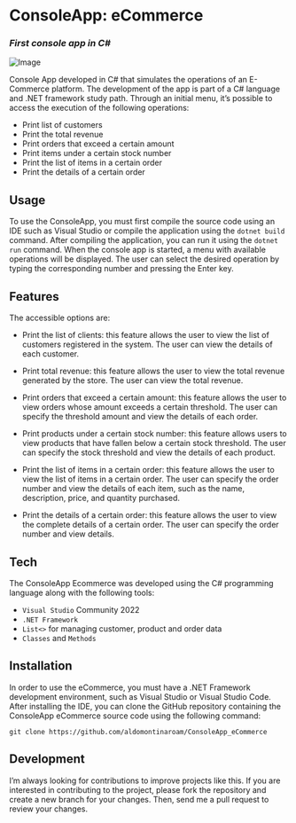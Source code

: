 <h1 class="code-line" data-line-start=0 data-line-end=1 ><a id="ConsoleApp_eCommerce_0"></a>ConsoleApp: eCommerce</h1>
<h3 class="code-line" data-line-start=1 data-line-end=2 ><a id="_First_console_app_in_C__1"></a><em>First console app in C#</em></h3>
<p class="has-line-data" data-line-start="3" data-line-end="4"><img src="https://th.bing.com/th/id/R.8cbba77d93a96e22ae977c527f031932?rik=X48i8zBVKSYmMA&pid=ImgRaw&r=0" alt="Image"></p>
<p class="has-line-data" data-line-start="6" data-line-end="7">Console App developed in C# that simulates the operations of an E-Commerce platform. The development of the app is part of a C# language and .NET framework study path. Through an initial menu, it’s possible to access the execution of the following operations:</p>
<ul>
<li class="has-line-data" data-line-start="7" data-line-end="8">Print list of customers</li>
<li class="has-line-data" data-line-start="8" data-line-end="9">Print the total revenue</li>
<li class="has-line-data" data-line-start="9" data-line-end="10">Print orders that exceed a certain amount</li>
<li class="has-line-data" data-line-start="10" data-line-end="11">Print items under a certain stock number</li>
<li class="has-line-data" data-line-start="11" data-line-end="12">Print the list of items in a certain order</li>
<li class="has-line-data" data-line-start="12" data-line-end="14">Print the details of a certain order</li>
</ul>
<h2 class="code-line" data-line-start=14 data-line-end=15 ><a id="Usage_14"></a>Usage</h2>
<p class="has-line-data" data-line-start="15" data-line-end="16">To use the ConsoleApp, you must first compile the source code using an IDE such as Visual Studio or compile the application using the <code>dotnet build</code> command. After compiling the application, you can run it using the <code>dotnet run</code> command. When the console app is started, a menu with available operations will be displayed. The user can select the desired operation by typing the corresponding number and pressing the Enter key.</p>
<h2 class="code-line" data-line-start=17 data-line-end=18 ><a id="Features_17"></a>Features</h2>
<p class="has-line-data" data-line-start="18" data-line-end="19">The accessible options are:</p>
<ul>
<li class="has-line-data" data-line-start="19" data-line-end="21">
<p class="has-line-data" data-line-start="19" data-line-end="20">Print the list of clients: this feature allows the user to view the list of customers registered in the system. The user can view the details of each customer.</p>
</li>
<li class="has-line-data" data-line-start="21" data-line-end="23">
<p class="has-line-data" data-line-start="21" data-line-end="22">Print total revenue: this feature allows the user to view the total revenue generated by the store. The user can view the total revenue.</p>
</li>
<li class="has-line-data" data-line-start="23" data-line-end="25">
<p class="has-line-data" data-line-start="23" data-line-end="24">Print orders that exceed a certain amount: this feature allows the user to view orders whose amount exceeds a certain threshold. The user can specify the threshold amount and view the details of each order.</p>
</li>
<li class="has-line-data" data-line-start="25" data-line-end="27">
<p class="has-line-data" data-line-start="25" data-line-end="26">Print products under a certain stock number: this feature allows users to view products that have fallen below a certain stock threshold. The user can specify the stock threshold and view the details of each product.</p>
</li>
<li class="has-line-data" data-line-start="27" data-line-end="29">
<p class="has-line-data" data-line-start="27" data-line-end="28">Print the list of items in a certain order: this feature allows the user to view the list of items in a certain order. The user can specify the order number and view the details of each item, such as the name, description, price, and quantity purchased.</p>
</li>
<li class="has-line-data" data-line-start="29" data-line-end="31">
<p class="has-line-data" data-line-start="29" data-line-end="30">Print the details of a certain order: this feature allows the user to view the complete details of a certain order. The user can specify the order number and view details.</p>
</li>
</ul>
<h2 class="code-line" data-line-start=31 data-line-end=32 ><a id="Tech_31"></a>Tech</h2>
<p class="has-line-data" data-line-start="33" data-line-end="34">The ConsoleApp Ecommerce was developed using the C# programming language along with the following tools:</p>
<ul>
<li class="has-line-data" data-line-start="34" data-line-end="35"><code>Visual Studio</code> Community 2022</li>
<li class="has-line-data" data-line-start="35" data-line-end="36"><code>.NET Framework</code></li>
<li class="has-line-data" data-line-start="36" data-line-end="37"><code>List&lt;&gt;</code> for managing customer, product and order data</li>
<li class="has-line-data" data-line-start="37" data-line-end="39"><code>Classes</code> and <code>Methods</code></li>
</ul>
<h2 class="code-line" data-line-start=39 data-line-end=40 ><a id="Installation_39"></a>Installation</h2>
<p class="has-line-data" data-line-start="40" data-line-end="41">In order to use the eCommerce, you must have a .NET Framework development environment, such as Visual Studio or Visual Studio Code. After installing the IDE, you can clone the GitHub repository containing the ConsoleApp eCommerce source code using the following command:</p>
<pre><code class="has-line-data" data-line-start="42" data-line-end="44">git clone https://github.com/aldomontinaroam/ConsoleApp_eCommerce
</code></pre>
<h2 class="code-line" data-line-start=45 data-line-end=46 ><a id="Development_45"></a>Development</h2>
<p class="has-line-data" data-line-start="47" data-line-end="48">I’m always looking for contributions to improve projects like this. If you are interested in contributing to the project, please fork the repository and create a new branch for your changes. Then, send me a pull request to review your changes.</p>
